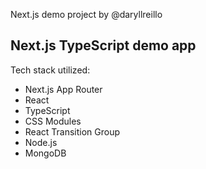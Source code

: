 Next.js demo project by @daryllreillo

## Next.js TypeScript demo app

Tech stack utilized:
- Next.js App Router
- React
- TypeScript
- CSS Modules
- React Transition Group
- Node.js
- MongoDB
